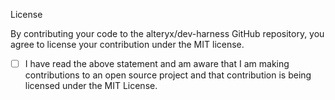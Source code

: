 <!-- Thanks so much for your PR, your contribution is appreciated! ❤️ -->

License

By contributing your code to the alteryx/dev-harness GitHub repository, you agree to license your contribution under the MIT license.

- [ ] I have read the above statement and am aware that I am making contributions to an open source project and that contribution is being licensed under the MIT License.
